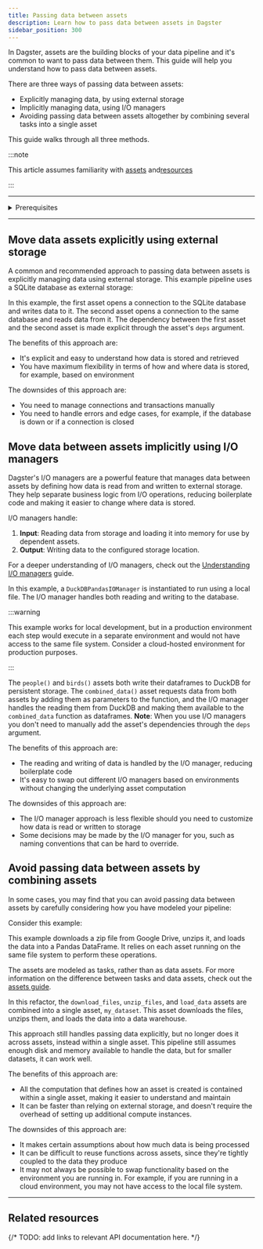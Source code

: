 ```yaml
---
title: Passing data between assets
description: Learn how to pass data between assets in Dagster
sidebar_position: 300
---
```


In Dagster, assets are the building blocks of your data pipeline and it's common to want to pass data between them. This guide will help you understand how to pass data between assets.

There are three ways of passing data between assets:

- Explicitly managing data, by using external storage
- Implicitly managing data, using I/O managers
- Avoiding passing data between assets altogether by combining several tasks into a single asset

This guide walks through all three methods.

:::note

This article assumes familiarity with [assets](/guides/build/assets/defining-assets) and[resources](/guides/build/external-resources/)

:::

---

<details>
  <summary>Prerequisites</summary>

To run the code in this article, you'll need to create and activate a Python virtual environment and install the following dependencies:

   ```bash
   pip install dagster dagster-duckdb-pandas
   ```
</details>

---

## Move data assets explicitly using external storage

A common and recommended approach to passing data between assets is explicitly managing data using external storage. This example pipeline uses a SQLite database as external storage:

<CodeExample filePath="guides/data-assets/passing-data-assets/passing-data-explicit.py" language="python" title="Using External Storage" />

In this example, the first asset opens a connection to the SQLite database and writes data to it. The second asset opens a connection to the same database and reads data from it. The dependency between the first asset and the second asset is made explicit through the asset's `deps` argument.

The benefits of this approach are:

- It's explicit and easy to understand how data is stored and retrieved
- You have maximum flexibility in terms of how and where data is stored, for example, based on environment

The downsides of this approach are:

- You need to manage connections and transactions manually
- You need to handle errors and edge cases, for example, if the database is down or if a connection is closed

## Move data between assets implicitly using I/O managers

Dagster's I/O managers are a powerful feature that manages data between assets by defining how data is read from and written to external storage. They help separate business logic from I/O operations, reducing boilerplate code and making it easier to change where data is stored.

I/O managers handle:

1. **Input**: Reading data from storage and loading it into memory for use by dependent assets.
2. **Output**: Writing data to the configured storage location.

For a deeper understanding of I/O managers, check out the [Understanding I/O managers](/guides/operate/io-managers) guide.

<CodeExample filePath="guides/data-assets/passing-data-assets/passing-data-io-manager.py" language="python" title="Using I/O managers" />

In this example, a `DuckDBPandasIOManager` is instantiated to run using a local file. The I/O manager handles both reading and writing to the database.

:::warning

This example works for local development, but in a production environment
each step would execute in a separate environment and would not have access to the same file system. Consider a cloud-hosted environment for production purposes.

:::

The `people()` and `birds()` assets both write their dataframes to DuckDB
for persistent storage. The `combined_data()` asset requests data from both assets by adding them as parameters to the function, and the I/O manager handles the reading them from DuckDB and making them available to the `combined_data` function as dataframes. **Note**: When you use I/O managers you don't need to manually add the asset's dependencies through the `deps` argument.

The benefits of this approach are:

- The reading and writing of data is handled by the I/O manager, reducing boilerplate code
- It's easy to swap out different I/O managers based on environments without changing the underlying asset computation

The downsides of this approach are:

- The I/O manager approach is less flexible should you need to customize how data is read or written to storage
- Some decisions may be made by the I/O manager for you, such as naming conventions that can be hard to override.

## Avoid passing data between assets by combining assets

In some cases, you may find that you can avoid passing data between assets by
carefully considering how you have modeled your pipeline:

Consider this example:

<CodeExample filePath="guides/data-assets/passing-data-assets/passing-data-avoid.py" language="python" title="Avoid Passing Data Between Assets" />

This example downloads a zip file from Google Drive, unzips it, and loads the data into a Pandas DataFrame. It relies on each asset running on the same file system to perform these operations.

The assets are modeled as tasks, rather than as data assets. For more information on the difference between tasks and data assets, check out the [assets guide](/guides/build/assets/).

In this refactor, the `download_files`, `unzip_files`, and `load_data` assets are combined into a single asset, `my_dataset`. This asset downloads the files, unzips them, and loads the data into a data warehouse.

<CodeExample filePath="guides/data-assets/passing-data-assets/passing-data-rewrite-assets.py" language="python" title="Avoid Passing Data Between Assets" />

This approach still handles passing data explicitly, but no longer does it across assets,
instead within a single asset. This pipeline still assumes enough disk and
memory available to handle the data, but for smaller datasets, it can work well.

The benefits of this approach are:

- All the computation that defines how an asset is created is contained within a single asset, making it easier to understand and maintain
- It can be faster than relying on external storage, and doesn't require the overhead of setting up additional compute instances.

The downsides of this approach are:

- It makes certain assumptions about how much data is being processed
- It can be difficult to reuse functions across assets, since they're tightly coupled to the data they produce
- It may not always be possible to swap functionality based on the environment you are running in. For example, if you are running in a cloud environment, you may not have access to the local file system.

---

## Related resources

{/* TODO: add links to relevant API documentation here. */}
